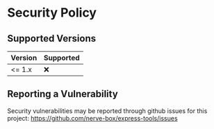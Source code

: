 # Security Policy

## Supported Versions

| Version | Supported |
| ------- | ------------------ |
| <= 1.x | :x: |

## Reporting a Vulnerability

Security vulnerabilities may be reported through github issues for this project: https://github.com/nerve-box/express-tools/issues